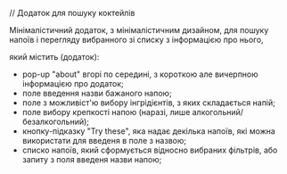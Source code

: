 // Додаток для пошуку коктейлів

Мінімалістичний додаток, з мінімалістичним дизайном, для пошуку напоїв і перегляду вибранного зі списку з інформацією про нього,

який містить (додаток):

- pop-up "about" вгорі по середині, з короткою але вичерпною інформацією про додаток;
- поле введення назви бажаного напою;
- поле з можливіст'ю вибору інгрідієнтів, з яких складається напій;
- поле вибору крепкості напою (наразі, лише алкогольний/безалкогольний);
- кнопку-підказку "Try these", яка надає декілька напоїв, які можна використати для введеня в поле з назвою;
- списко напоїв, який сформується відносно вибраних фільтрів, або запиту з поля введеня назви напою;
